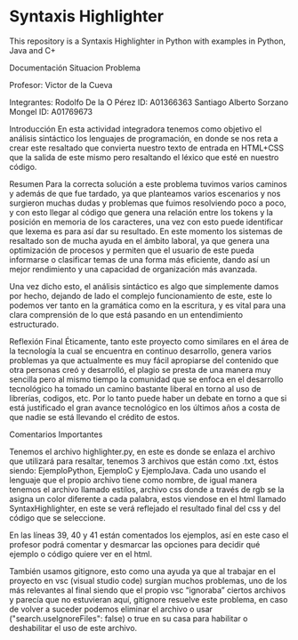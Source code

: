 # Syntaxis Highlighter
This repository is a Syntaxis Highlighter in Python with examples in Python, Java and  C+

Documentación Situacion Problema

Profesor:
Victor de la Cueva

Integrantes:
Rodolfo De la O Pérez 			ID: A01366363
Santiago Alberto Sorzano Mongel	ID: A01769673

Introducción
En esta actividad integradora tenemos como objetivo el análisis sintáctico los lenguajes de programación, en donde se nos reta a crear este resaltado que convierta nuestro texto de entrada en HTML+CSS que la salida de este mismo pero resaltando el léxico que esté en nuestro código. 

Resumen
Para la correcta solución a este problema tuvimos varios caminos y además de que fue tardado, ya que planteamos varios escenarios y nos surgieron muchas dudas y problemas que fuimos resolviendo poco a poco, y con esto llegar al código que genera una relación entre los tokens y la posición en memoria de los caracteres, una vez con esto puede identificar que lexema es para así dar su resultado. En este momento los sistemas de resaltado son de mucha ayuda en el ámbito laboral, ya que genera una optimización de procesos y permiten que el usuario de este pueda informarse o clasificar temas de una forma más eficiente, dando así un mejor rendimiento y una capacidad de organización más avanzada.

Una vez dicho esto, el análisis sintáctico es algo que simplemente damos por hecho, dejando de lado el complejo funcionamiento de este, este lo podemos ver tanto en la gramática como en la escritura, y es vital para una clara comprensión de lo que está pasando en un entendimiento estructurado.

Reflexión Final
Éticamente, tanto este proyecto como similares en el área de la tecnología la cual se encuentra en continuo desarrollo, genera varios problemas ya que actualmente es muy fácil apropiarse del contenido que otra personas creó y desarrolló, el plagio se presta de una manera muy sencilla pero al mismo tiempo la comunidad que se enfoca en el desarrollo tecnológico ha tomado un camino bastante liberal en torno al uso de librerías, codigos, etc. Por lo tanto puede haber un debate en torno a que si está justificado el gran avance tecnológico en los últimos años a costa de que nadie se está llevando el crédito de estos.


Comentarios Importantes 


Tenemos el archivo highlighter.py, en este es donde se enlaza el archivo que utilizará para resaltar, tenemos 3 archivos que están como .txt, éstos siendo: EjemploPython, EjemploC y EjemploJava. Cada uno usando el lenguaje que el propio archivo tiene como nombre, de igual manera tenemos el archivo llamado estilos, archivo css donde a través de rgb se la asigna un color diferente a cada palabra, estos viendose en el html llamado SyntaxHighlighter, en este se verá reflejado el resultado final del css y del código que se seleccione. 


En las líneas 39, 40 y 41  están comentados los ejemplos, así en este caso el profesor podrá comentar y desmarcar las opciones para decidir qué ejemplo o código quiere ver en el html. 


También usamos gitignore, esto como una ayuda ya que al trabajar en el proyecto en vsc (visual studio code) surgían muchos problemas, uno de los más relevantes al final siendo que el propio vsc “ignoraba” ciertos archivos y parecía que no estuvieran aquí, gitignore resuelve este problema, en caso de volver a suceder podemos eliminar el archivo o usar ("search.useIgnoreFiles": false) o true en su casa para habilitar o deshabilitar el uso de este archivo.
